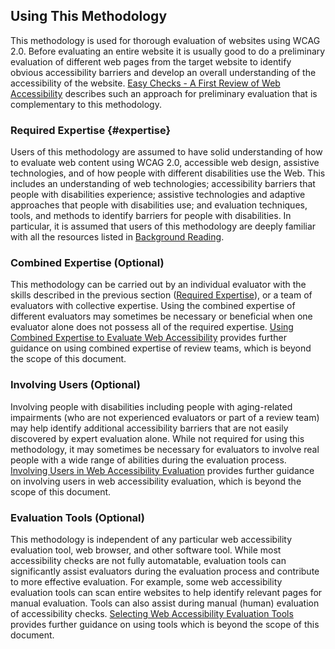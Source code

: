 ## Using This Methodology

This methodology is used for thorough evaluation of websites using WCAG 2.0. Before evaluating an entire website it is usually good to do a preliminary evaluation of different web pages from the target website to identify obvious accessibility barriers and develop an overall understanding of the accessibility of the website. [Easy Checks - A First Review of Web Accessibility](http://www.w3.org/WAI/eval/preliminary) describes such an approach for preliminary evaluation that is complementary to this methodology.

### Required Expertise {#expertise}

Users of this methodology are assumed to have solid understanding of how to evaluate web content using WCAG 2.0, accessible web design, assistive technologies, and of how people with different disabilities use the Web. This includes an understanding of web technologies; accessibility barriers that people with disabilities experience; assistive technologies and adaptive approaches that people with disabilities use; and evaluation techniques, tools, and methods to identify barriers for people with disabilities. In particular, it is assumed that users of this methodology are deeply familiar with all the resources listed in [Background Reading](#reading).

### Combined Expertise (Optional)

This methodology can be carried out by an individual evaluator with the skills described in the previous section ([Required Expertise](#expertise)), or a team of evaluators with collective expertise. Using the combined expertise of different evaluators may sometimes be necessary or beneficial when one evaluator alone does not possess all of the required expertise. [Using Combined Expertise to Evaluate Web Accessibility](http://www.w3.org/WAI/eval/reviewteams) provides further guidance on using combined expertise of review teams, which is beyond the scope of this document.

### Involving Users (Optional)

Involving people with disabilities including people with aging-related impairments (who are not experienced evaluators or part of a review team) may help identify additional accessibility barriers that are not easily discovered by expert evaluation alone. While not required for using this methodology, it may sometimes be necessary for evaluators to involve real people with a wide range of abilities during the evaluation process. [Involving Users in Web Accessibility Evaluation](http://www.w3.org/WAI/eval/users) provides further guidance on involving users in web accessibility evaluation, which is beyond the scope of this document.

### Evaluation Tools (Optional)

This methodology is independent of any particular web accessibility evaluation tool, web browser, and other software tool. While most accessibility checks are not fully automatable, evaluation tools can significantly assist evaluators during the evaluation process and contribute to more effective evaluation. For example, some web accessibility evaluation tools can scan entire websites to help identify relevant pages for manual evaluation. Tools can also assist during manual (human) evaluation of accessibility checks. [Selecting Web Accessibility Evaluation Tools](http://www.w3.org/WAI/eval/selectingtools) provides further guidance on using tools which is beyond the scope of this document.

